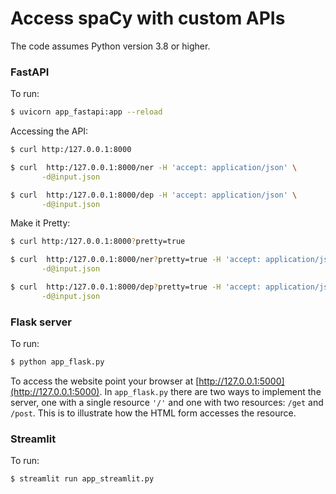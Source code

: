 # Access spaCy with custom APIs

The code assumes Python version 3.8 or higher.


### FastAPI

To run:

```bash
$ uvicorn app_fastapi:app --reload
```

Accessing the API:

```bash
$ curl http:/127.0.0.1:8000

$ curl  http:/127.0.0.1:8000/ner -H 'accept: application/json' \
       -d@input.json

$ curl  http:/127.0.0.1:8000/dep -H 'accept: application/json' \
       -d@input.json
```

Make it Pretty:

```bash
$ curl http:/127.0.0.1:8000?pretty=true

$ curl  http:/127.0.0.1:8000/ner?pretty=true -H 'accept: application/json' \
       -d@input.json

$ curl  http:/127.0.0.1:8000/dep?pretty=true -H 'accept: application/json' \
       -d@input.json
```


### Flask server

To run:

```bash
$ python app_flask.py
```

To access the website point your browser at [http://127.0.0.1:5000](http://127.0.0.1:5000). In `app_flask.py` there are two ways to implement the server, one with a single resource `'/'` and one with two resources: `/get` and `/post`. This is to illustrate how the HTML form accesses the resource.


### Streamlit

To run:

```bash
$ streamlit run app_streamlit.py
```
